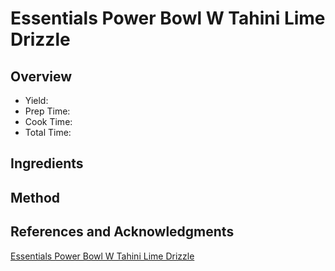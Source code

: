 # Essentials Power Bowl W Tahini Lime Drizzle

## Overview

- Yield:
- Prep Time:
- Cook Time:
- Total Time:

## Ingredients


## Method



## References and Acknowledgments

[Essentials Power Bowl W Tahini Lime Drizzle](http://educating-earthlings.com/essentials-power-bowl-w-tahini-lime-drizzle/)
